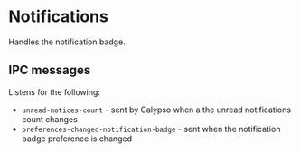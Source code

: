 Notifications
=========

Handles the notification badge.

## IPC messages

Listens for the following:

- `unread-notices-count` - sent by Calypso when a the unread notifications count changes
- `preferences-changed-notification-badge` - sent when the notification badge preference is changed
